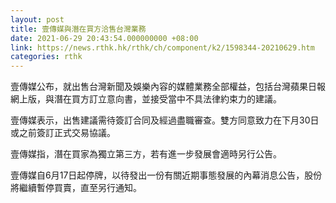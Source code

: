 ```yaml
---
layout: post
title: 壹傳媒與潛在買方洽售台灣業務
date: 2021-06-29 20:43:54.000000000 +08:00
link: https://news.rthk.hk/rthk/ch/component/k2/1598344-20210629.htm
categories: rthk
---
```


壹傳媒公布，就出售台灣新聞及娛樂內容的媒體業務全部權益，包括台灣蘋果日報網上版，與潛在買方訂立意向書，並接受當中不具法律約束力的建議。

壹傳媒表示，出售建議需待簽訂合同及經過盡職審查。雙方同意致力在下月30日或之前簽訂正式交易協議。

壹傳媒指，潛在買家為獨立第三方，若有進一步發展會適時另行公告。

壹傳媒自6月17日起停牌，以待發出一份有關近期事態發展的內幕消息公告，股份將繼續暫停買賣，直至另行通知。
